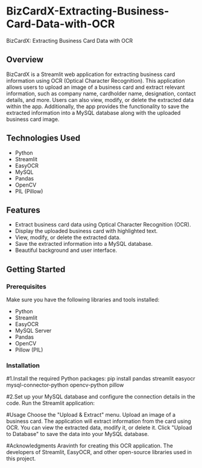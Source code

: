 # BizCardX-Extracting-Business-Card-Data-with-OCR
BizCardX: Extracting Business Card Data with OCR

## Overview

BizCardX is a Streamlit web application for extracting business card information using OCR (Optical Character Recognition). This application allows users to upload an image of a business card and extract relevant information, such as company name, cardholder name, designation, contact details, and more. Users can also view, modify, or delete the extracted data within the app. Additionally, the app provides the functionality to save the extracted information into a MySQL database along with the uploaded business card image.

## Technologies Used

- Python
- Streamlit
- EasyOCR
- MySQL
- Pandas
- OpenCV
- PIL (Pillow)

## Features

- Extract business card data using Optical Character Recognition (OCR).
- Display the uploaded business card with highlighted text.
- View, modify, or delete the extracted data.
- Save the extracted information into a MySQL database.
- Beautiful background and user interface.

## Getting Started

### Prerequisites

Make sure you have the following libraries and tools installed:

- Python
- Streamlit
- EasyOCR
- MySQL Server
- Pandas
- OpenCV
- Pillow (PIL)

### Installation

#1.Install the required Python packages:
pip install pandas streamlit easyocr mysql-connector-python opencv-python pillow

#2.Set up your MySQL database and configure the connection details in the code.
Run the Streamlit application:

#Usage
Choose the "Upload & Extract" menu.
Upload an image of a business card.
The application will extract information from the card using OCR.
You can view the extracted data, modify it, or delete it.
Click "Upload to Database" to save the data into your MySQL database.

#Acknowledgments
Aravinth for creating this OCR application.
The developers of Streamlit, EasyOCR, and other open-source libraries used in this project.
